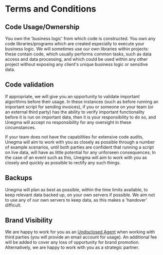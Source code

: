 # Terms and Conditions

## Code Usage/Ownership

You own the 'business logic' from which code is constructed. You own any code libraries/programs which are created especially to execute your business logic. We will sometimes use our own libraries within projects: these contain code, which usually performs common tasks, such as data access and data processing, and which could be used within any other project without exposing any client's unique business logic or sensitive data.

## Code validation

If appropriate, we will give you an opportunity to validate important algorithms before their usage. In these instances (such as before running an important script for sending invoices), if you or someone on your team (or an external third party) has the ability to verify important functionality before it is run on important data, then it is your responsibility to do so, and Unegma will accept no responsibility for any oversight in these circumstances. 

If your team does not have the capabilities for extensive code audits, Unegma will aim to work with you as closely as possible through a number of example scenarios, until both parties are confident that running a script on live data, will have as little potential for any unforseen consequences; In the case of an event such as this, Unegma will aim to work with you as closely and quickly as possible to rectify any such things.

## Backups

Unegma will plan as best as possible, within the time limits available, to keep relevant data backed up, on your own servers if possible. We aim not to use any of our own servers to keep data, as this makes a 'handover' difficult.

## Brand Visibility

We are happy to work for you as an [Undisclosed Agent](https://www.google.com?q=undisclosed+agent) when working with third parties (you will provide an email account for usage). An additional fee will be added to cover any loss of opportunity for brand promotion. Alternatively, we are happy to work with you as a strategic partner. 

